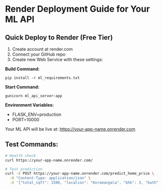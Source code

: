 # Render Deployment Guide for Your ML API

## Quick Deploy to Render (Free Tier)

1. Create account at render.com
2. Connect your GitHub repo
3. Create new Web Service with these settings:

**Build Command:** 
```
pip install -r ml_requirements.txt
```

**Start Command:** 
```
gunicorn ml_api_server:app
```

**Environment Variables:**
- FLASK_ENV=production
- PORT=10000

Your ML API will be live at: https://your-app-name.onrender.com

## Test Commands:
```bash
# Health check
curl https://your-app-name.onrender.com/

# Test prediction
curl -X POST https://your-app-name.onrender.com/predict_home_price \
  -H "Content-Type: application/json" \
  -d '{"total_sqft": 1500, "location": "Koramangala", "bhk": 3, "bath": 2, "balcony": 1}'
```